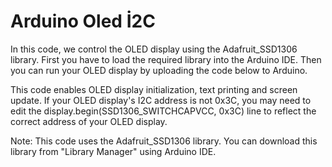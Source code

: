 # Arduino Oled İ2C
In this code, we control the OLED display using the Adafruit_SSD1306 library. First you have to load the required library into the Arduino IDE. Then you can run your OLED display by uploading the code below to Arduino.

This code enables OLED display initialization, text printing and screen update. If your OLED display's I2C address is not 0x3C, you may need to edit the display.begin(SSD1306_SWITCHCAPVCC, 0x3C) line to reflect the correct address of your OLED display.

Note: This code uses the Adafruit_SSD1306 library. You can download this library from "Library Manager" using Arduino IDE.
